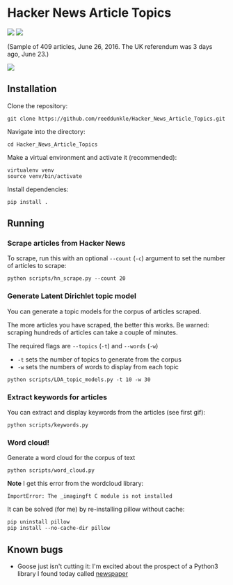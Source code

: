# Hacker News Article Topics

<img src="http://i.imgur.com/TxS4faf.png" />

<img src="http://i.imgur.com/51NBQrR.png" />

(Sample of 409 articles, June 26, 2016. The UK referendum was 3 days ago, June 23.)

<img src="http://i.imgur.com/MppVw4T.gif" />


Installation
----

Clone the repository:

```
git clone https://github.com/reeddunkle/Hacker_News_Article_Topics.git
```

Navigate into the directory:

```
cd Hacker_News_Article_Topics
```

Make a virtual environment and activate it (recommended):

```
virtualenv venv
source venv/bin/activate
```

Install dependencies:

```
pip install .
```

Running
----

### Scrape articles from Hacker News

To scrape, run this with an optional `--count` (`-c`) argument to set the number of articles to scrape:

```
python scripts/hn_scrape.py --count 20
```

### Generate Latent Dirichlet topic model


You can generate a topic models for the corpus of articles scraped.

The more articles you have scraped, the better this works. Be warned: scraping hundreds of articles can take a couple of minutes.

The required flags are `--topics` (`-t`) and `--words` (`-w`)

- `-t` sets the number of topics to generate from the corpus
- `-w` sets the numbers of words to display from each topic

```
python scripts/LDA_topic_models.py -t 10 -w 30
```

### Extract keywords for articles

You can extract and display keywords from the articles (see first gif):

```
python scripts/keywords.py
```

### Word cloud!

Generate a word cloud for the corpus of text

```
python scripts/word_cloud.py
```

**Note**
I get this error from the wordcloud library:

```
ImportError: The _imagingft C module is not installed
```

It can be solved (for me) by re-installing pillow without cache:

```
pip uninstall pillow
pip install --no-cache-dir pillow
```



Known bugs
----

- Goose just isn't cutting it: I'm excited about the prospect of a Python3 library I found today called [newspaper](https://github.com/codelucas/newspaper)
